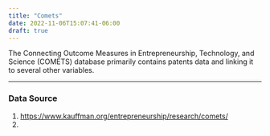 ```yaml
---
title: "Comets"
date: 2022-11-06T15:07:41-06:00
draft: true
---
```


The Connecting Outcome Measures in Entrepreneurship, Technology, and Science (COMETS) database primarily contains patents data and linking it to several other variables.



--- 
### Data Source
1. https://www.kauffman.org/entrepreneurship/research/comets/
2. 